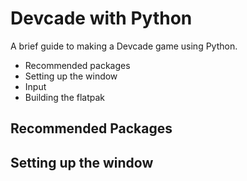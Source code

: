 # Devcade with Python

A brief guide to making a Devcade game using Python.

 - Recommended packages
 - Setting up the window
 - Input
 - Building the flatpak


## Recommended Packages

## Setting up the window
